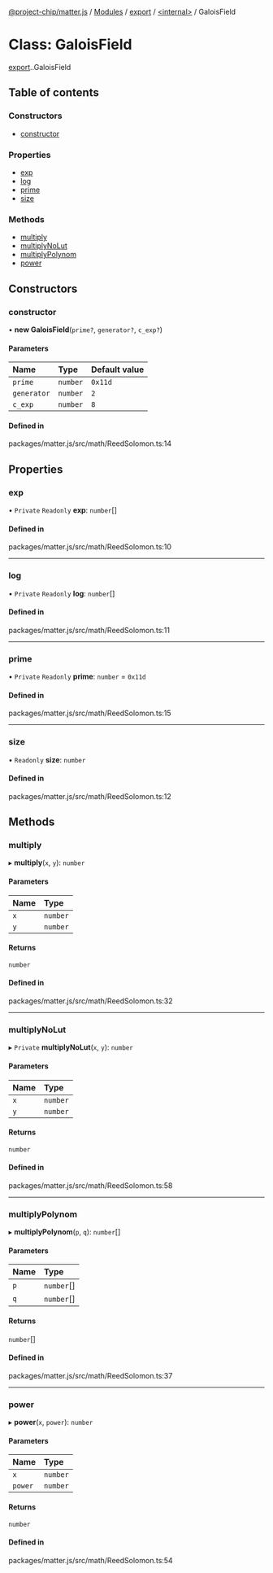 [@project-chip/matter.js](../README.md) / [Modules](../modules.md) / [export](../modules/export.md) / [<internal\>](../modules/export._internal_.md) / GaloisField

# Class: GaloisField

[export](../modules/export.md).[<internal>](../modules/export._internal_.md).GaloisField

## Table of contents

### Constructors

- [constructor](export._internal_.GaloisField.md#constructor)

### Properties

- [exp](export._internal_.GaloisField.md#exp)
- [log](export._internal_.GaloisField.md#log)
- [prime](export._internal_.GaloisField.md#prime)
- [size](export._internal_.GaloisField.md#size)

### Methods

- [multiply](export._internal_.GaloisField.md#multiply)
- [multiplyNoLut](export._internal_.GaloisField.md#multiplynolut)
- [multiplyPolynom](export._internal_.GaloisField.md#multiplypolynom)
- [power](export._internal_.GaloisField.md#power)

## Constructors

### constructor

• **new GaloisField**(`prime?`, `generator?`, `c_exp?`)

#### Parameters

| Name | Type | Default value |
| :------ | :------ | :------ |
| `prime` | `number` | `0x11d` |
| `generator` | `number` | `2` |
| `c_exp` | `number` | `8` |

#### Defined in

packages/matter.js/src/math/ReedSolomon.ts:14

## Properties

### exp

• `Private` `Readonly` **exp**: `number`[]

#### Defined in

packages/matter.js/src/math/ReedSolomon.ts:10

___

### log

• `Private` `Readonly` **log**: `number`[]

#### Defined in

packages/matter.js/src/math/ReedSolomon.ts:11

___

### prime

• `Private` `Readonly` **prime**: `number` = `0x11d`

#### Defined in

packages/matter.js/src/math/ReedSolomon.ts:15

___

### size

• `Readonly` **size**: `number`

#### Defined in

packages/matter.js/src/math/ReedSolomon.ts:12

## Methods

### multiply

▸ **multiply**(`x`, `y`): `number`

#### Parameters

| Name | Type |
| :------ | :------ |
| `x` | `number` |
| `y` | `number` |

#### Returns

`number`

#### Defined in

packages/matter.js/src/math/ReedSolomon.ts:32

___

### multiplyNoLut

▸ `Private` **multiplyNoLut**(`x`, `y`): `number`

#### Parameters

| Name | Type |
| :------ | :------ |
| `x` | `number` |
| `y` | `number` |

#### Returns

`number`

#### Defined in

packages/matter.js/src/math/ReedSolomon.ts:58

___

### multiplyPolynom

▸ **multiplyPolynom**(`p`, `q`): `number`[]

#### Parameters

| Name | Type |
| :------ | :------ |
| `p` | `number`[] |
| `q` | `number`[] |

#### Returns

`number`[]

#### Defined in

packages/matter.js/src/math/ReedSolomon.ts:37

___

### power

▸ **power**(`x`, `power`): `number`

#### Parameters

| Name | Type |
| :------ | :------ |
| `x` | `number` |
| `power` | `number` |

#### Returns

`number`

#### Defined in

packages/matter.js/src/math/ReedSolomon.ts:54
